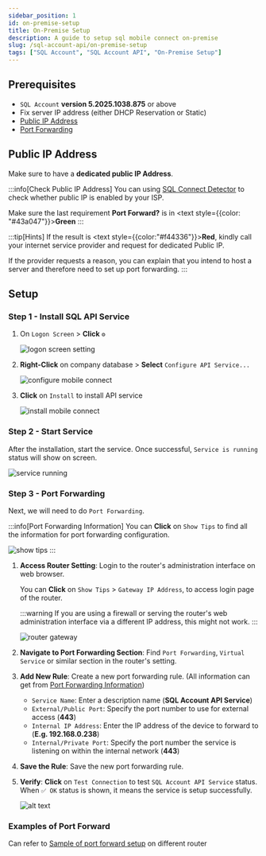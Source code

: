 ```yaml
---
sidebar_position: 1
id: on-premise-setup
title: On-Premise Setup
description: A guide to setup sql mobile connect on-premise
slug: /sql-account-api/on-premise-setup
tags: ["SQL Account", "SQL Account API", "On-Premise Setup"]
---
```


## Prerequisites

- `SQL Account` **version 5.2025.1038.875** or above
- Fix server IP address (either DHCP Reservation or Static)
- [Public IP Address](#public-ip-address)
- [Port Forwarding](#step-3---port-forwarding)

## Public IP Address

Make sure to have a **dedicated public IP Address**.

:::info[Check Public IP Address]
You can using [SQL Connect Detector](https://connect.sql.com.my/document/private-cloud/requirements/sql-connect-detector#download) to check whether public IP is enabled by your ISP.

Make sure the last requirement **Port Forward?** is in <text style={{color: "#43a047"}}>**Green**</text>
:::

:::tip[Hints]
If the result is <text style={{color:"#f44336"}}>**Red**</text>, kindly call your internet service provider and request for dedicated Public IP.

If the provider requests a reason, you can explain that you intend to host a server and therefore need to set up port forwarding.
:::

## Setup

### Step 1 - Install SQL API Service

1. On `Logon Screen` > **Click** `⚙️`

   ![logon screen setting](../../../static/img/integration/sql-account-api/on-premise-setup/1.png)

2. **Right-Click** on company database > **Select** `Configure API Service...`

   ![configure mobile connect](../../../static/img/integration/sql-account-api/on-premise-setup/2.png)

3. **Click** on `Install` to install  API service

   ![install mobile connect](../../../static/img/integration/sql-account-api/on-premise-setup/3.png)

### Step 2 - Start Service

After the installation, start the service. Once successful, `Service is running` status will show on screen.

![service running](../../../static/img/integration/sql-account-api/on-premise-setup/4.png)

### Step 3 - Port Forwarding

Next, we will need to do `Port Forwarding`.

:::info[Port Forwarding Information]
You can **Click** on `Show Tips` to find all the information for port forwarding configuration.

![show tips](../../../static/img/integration/sql-account-api/on-premise-setup/5.png)
:::

1. **Access Router Setting**: Login to the router's administration interface on web browser.

   You can **Click** on `Show Tips` > `Gateway IP Address`, to access login page of the router.

    :::warning
   If you are using a firewall or serving the router's web administration interface via a different IP address, this might not work.
    :::

   ![router gateway](../../../static/img/integration/sql-account-api/on-premise-setup/6.png)

2. **Navigate to Port Forwarding Section**: Find `Port Forwarding`, `Virtual Service` or similar section in the router's setting.

3. **Add New Rule**: Create a new port forwarding rule. (All information can get from [Port Forwarding Information](#step-3---port-forwarding))

   - `Service Name`: Enter a description name (**SQL Account API Service**)
   - `External/Public Port`: Specify the port number to use for external access (**443**)
   - `Internal IP Address`: Enter the IP address of the device to forward to (**E.g. 192.168.0.238**)
   - `Internal/Private Port`: Specify the port number the service is listening on within the internal network (**443**)

4. **Save the Rule**: Save the new port forwarding rule.

5. **Verify**: **Click** on `Test Connection` to test `SQL Account API Service` status. When `✅ OK` status is shown, it means the service is setup successfully.

   ![alt text](../../../static/img/integration/sql-account-api/on-premise-setup/7.png)

### Examples of Port Forward

Can refer to [Sample of port forward setup](../sql-mobile-connect/on-premise-setup#examples-of-port-forward) on different router
